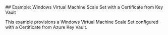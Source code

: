 ## Example: Windows Virtual Machine Scale Set with a Certificate from Key Vault

This example provisions a Windows Virtual Machine Scale Set configured with a Certificate from Azure Key Vault.

